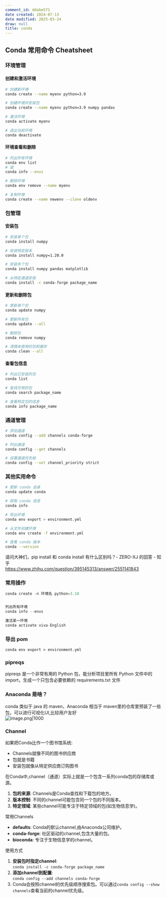 ```yaml
---
comment_id: ddabe571
date created: 2024-07-13
date modified: 2025-03-24
draw: null
title: conda
---
```

## Conda 常用命令 Cheatsheet

### 环境管理

#### 创建和激活环境

```bash
# 创建新环境
conda create --name myenv python=3.9

# 创建环境并安装包
conda create --name myenv python=3.9 numpy pandas

# 激活环境
conda activate myenv

# 退出当前环境
conda deactivate
```

#### 环境查看和删除

```bash
# 列出所有环境
conda env list
# 或
conda info --envs

# 删除环境
conda env remove --name myenv

# 复制环境
conda create --name newenv --clone oldenv
```

### 包管理

#### 安装包

```bash
# 安装单个包
conda install numpy

# 安装特定版本
conda install numpy=1.20.0

# 安装多个包
conda install numpy pandas matplotlib

# 从特定通道安装
conda install -c conda-forge package_name
```

#### 更新和删除包

```bash
# 更新单个包
conda update numpy

# 更新所有包
conda update --all

# 删除包
conda remove numpy

# 清理未使用的包和缓存
conda clean --all
```

#### 查看包信息

```bash
# 列出已安装的包
conda list

# 查找可用的包
conda search package_name

# 查看特定包的信息
conda info package_name
```

### 通道管理

```bash
# 添加通道
conda config --add channels conda-forge

# 列出通道
conda config --get channels

# 设置通道优先级
conda config --set channel_priority strict
```

### 其他实用命令

```bash
# 更新 conda 自身
conda update conda

# 获取 conda 信息
conda info

# 导出环境
conda env export > environment.yml

# 从文件创建环境
conda env create -f environment.yml

# 查看 conda 版本
conda --version
```

请问大神们，pip install 和 conda install 有什么区别吗？- ZERO-XJ 的回答 - 知乎  
https://www.zhihu.com/question/395145313/answer/2551141843

### 常用操作

```Java
conda create -n 环境名 python=3.10


列出所有环境
conda info --envs

激活某一环境
conda activate viva-English
```

### 导出 pom

`conda env export > environment.yml`

### pipreqs

pipreqs 是一个非常有用的 Python 包，能分析项目里所有 Python 文件中的 import，生成一个只包含必要依赖的 requirements.txt 文件

### Anaconda 是啥？

conda 类似于 java 的 maven，Anaconda 相当于 maven里的仓库里预装了一些包，可以进行可视化UI,比较用户友好  
![image.png|1000](https://imagehosting4picgo.oss-cn-beijing.aliyuncs.com/imagehosting/fix-dir%2Fpicgo%2Fpicgo-clipboard-images%2F2024%2F09%2F19%2F22-10-47-3d47aab1111bbce386c7b6e00f87aebb-202409192210463-918d48.png)

### Channel

如果把Conda比作一个图书馆系统:

- Channels就像不同的图书供应商
- 包就是书籍
- 安装包就像从特定供应商订购图书

在Conda中,channel（通道）实际上就是一个包含一系列conda包的存储库或源。

1. **包的来源**: Channels是Conda查找和下载包的地方。
2. **版本控制**: 不同的channel可能包含同一个包的不同版本。
3. **特定领域**: 某些channel可能专注于特定领域的包(如生物信息学)。

常用Channels

- **defaults**: Conda的默认channel,由Anaconda公司维护。
- **conda-forge**: 社区驱动的channel,包含大量的包。
- **bioconda**: 专注于生物信息学的channel。

使用方式

1. **安装包时指定channel**:  
    `conda install -c conda-forge package_name`
2. **添加channel到配置**:  
    `conda config --add channels conda-forge`
3. Conda会按照channel的优先级顺序搜索包。可以通过`conda config --show channels`查看当前的channel优先级。
